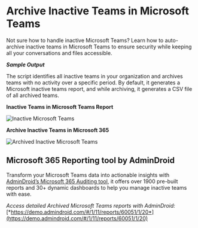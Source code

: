﻿# Archive Inactive Teams in Microsoft Teams

Not sure how to handle inactive Microsoft Teams? Learn how to auto-archive inactive teams in Microsoft Teams to ensure security while keeping all your conversations and files accessible.

***Sample Output***

The script identifies all inactive teams in your organization and archives teams with no activity over a specific period. By default, it generates a Microsoft inactive teams report, and while archiving, it generates a CSV file of all archived teams.

**Inactive Teams in Microsoft Teams Report**

![Inactive Microsoft Teams](<https://o365reports.com/wp-content/uploads/2025/03/inactive-teams-in-microsoft-teams-report.png?v=1742276450>)

**Archive Inactive Teams in Microsoft 365**

![Archived Inactive Microsoft Teams](<https://o365reports.com/wp-content/uploads/2025/03/archive-inactive-teams-in-microsoft-teams.png?v=1742276792>)

## Microsoft 365 Reporting tool by AdminDroid 
Transform your Microsoft Teams data into actionable insights with [AdminDroid’s Microsoft 365 Auditing tool](https://admindroid.com/?src=GitHub), it offers over 1900 pre-built reports and 30+ dynamic dashboards to help you manage inactive teams with ease. 

*Access detailed Archived Microsoft Teams reports with AdminDroid:* [*https://demo.admindroid.com/#/1/11/reports/60051/1/20*](https://demo.admindroid.com/#/1/11/reports/60051/1/20)

